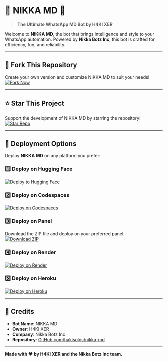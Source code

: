 # 🌟 **NIKKA MD** 🌟  
> **The Ultimate WhatsApp MD Bot by H4KI XER**  

Welcome to **NIKKA MD**, the bot that brings intelligence and style to your WhatsApp automation. Powered by **Nikka Botz Inc**, this bot is crafted for efficiency, fun, and reliability.  

---  

## 🔗 **Fork This Repository**  
Create your own version and customize NIKKA MD to suit your needs!  
[![Fork Now](https://img.shields.io/badge/Fork-Repository-blue?style=for-the-badge)](https://github.com/hakisolos/nikka-md/fork)  

---  

## ⭐ **Star This Project**  
Support the development of NIKKA MD by starring the repository!  
[![Star Repo](https://img.shields.io/badge/Star-Repository-yellow?style=for-the-badge)](https://github.com/hakisolos/nikka-md)  

---  

## 🚀 **Deployment Options**  
Deploy **NIKKA MD** on any platform you prefer:  

### 1️⃣ **Deploy on Hugging Face**  
[![Deploy to Hugging Face](https://img.shields.io/badge/Deploy-Hugging%20Face-orange?style=for-the-badge)](https://huggingface.co)  

### 2️⃣ **Deploy on Codespaces**  
[![Deploy on Codespaces](https://img.shields.io/badge/Deploy-Codespaces-green?style=for-the-badge)](https://github.com/hakisolos/nikka-md)  

### 3️⃣ **Deploy on Panel**  
Download the ZIP file and deploy on your preferred panel.  
[![Download ZIP](https://img.shields.io/badge/Download-ZIP-red?style=for-the-badge)](https://github.com/hakisolos/nikka-md/archive/refs/heads/main.zip)  

### 4️⃣ **Deploy on Render**  
[![Deploy on Render](https://img.shields.io/badge/Deploy-Render-purple?style=for-the-badge)](https://render.com)  

### 5️⃣ **Deploy on Heroku**  
[![Deploy on Heroku](https://img.shields.io/badge/Deploy-Heroku-blueviolet?style=for-the-badge)](https://heroku.com)  

---  

## 🤝 **Credits**  
- **Bot Name**: NIKKA MD  
- **Owner**: H4KI XER  
- **Company**: Nikka Botz Inc  
- **Repository**: [GitHub.com/hakisolos/nikka-md](https://github.com/hakisolos/nikka-md)  

---  

**Made with ❤️ by H4KI XER and the Nikka Botz Inc team.**
